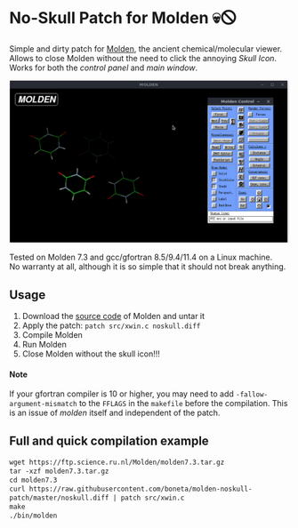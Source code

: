 # No-Skull Patch for Molden 💀🛇

Simple and dirty patch for [Molden](https://www.theochem.ru.nl/molden/), the ancient chemical/molecular viewer. Allows to close Molden without the need to click the annoying *Skull Icon*. Works for both the *control panel* and *main window*.

![Molden Closing](./closing.gif)

Tested on Molden 7.3 and gcc/gfortran 8.5/9.4/11.4 on a Linux machine.  
No warranty at all, although it is so simple that it should not break anything.


## Usage
1. Download the [source code](https://ftp.science.ru.nl/Molden/) of Molden and untar it
2. Apply the patch: `patch src/xwin.c noskull.diff`
3. Compile Molden
4. Run Molden
5. Close Molden without the skull icon!!!

#### Note
If your gfortran compiler is 10 or higher, you may need to add `-fallow-argument-mismatch` to the `FFLAGS` in the `makefile` before the compilation. This is an issue of *molden* itself and independent of the patch.


## Full and quick compilation example
```
wget https://ftp.science.ru.nl/Molden/molden7.3.tar.gz
tar -xzf molden7.3.tar.gz
cd molden7.3
curl https://raw.githubusercontent.com/boneta/molden-noskull-patch/master/noskull.diff | patch src/xwin.c
make
./bin/molden
```

